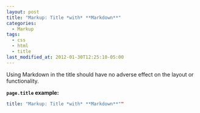 ```yaml
---
layout: post
title: "Markup: Title *with* **Markdown**"
categories:
  - Markup
tags:
  - css
  - html
  - title
last_modified_at: 2012-01-30T12:25:10-05:00
---
```


Using Markdown in the title should have no adverse effect on the layout or functionality.

**`page.title` example:**

```yaml
title: "Markup: Title *with* **Markdown**""
```